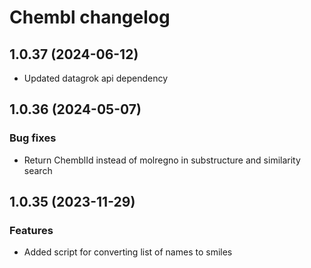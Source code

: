 # Chembl changelog

## 1.0.37 (2024-06-12)

* Updated datagrok api dependency

## 1.0.36 (2024-05-07)

### Bug fixes

* Return ChemblId instead of molregno in substructure and similarity search

## 1.0.35 (2023-11-29)

### Features

* Added script for converting list of names to smiles
